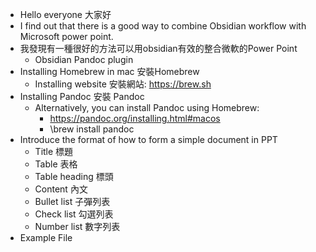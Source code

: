 - Hello everyone 大家好
- I find out that there is a good way to combine Obsidian workflow with Microsoft power point.
- 我發現有一種很好的方法可以用obsidian有效的整合微軟的Power Point
	- Obsidian Pandoc plugin
- Installing Homebrew in mac 安裝Homebrew
	- Installing website 安裝網站: https://brew.sh
- Installing Pandoc 安裝 Pandoc
	- Alternatively, you can install Pandoc using Homebrew:
		- https://pandoc.org/installing.html#macos
		- \brew install pandoc
- Introduce the format of how to form a simple document in PPT
	- Title 標題
	- Table 表格
	- Table heading 標頭
	- Content 內文
	- Bullet list 子彈列表
	- Check list 勾選列表
	- Number list 數字列表
- Example File